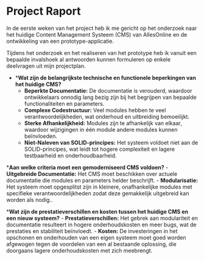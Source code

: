 # Project Raport

In de eerste weken van het project heb ik me gericht op het onderzoek naar het huidige Content Management Systeem (CMS) van AllesOnline en de ontwikkeling van een prototype-applicatie.

Tijdens het onderzoek en het realiseren van het prototype heb ik vanuit een bepaalde invalshoek al antwoorden kunnen formuleren op enkele deelvragen uit mijn projectplan.

* ***Wat zijn de belangrijkste technische en functionele beperkingen van het huidige CMS?**
    - **Beperkte Documentatie:** De documentatie is verouderd, waardoor ontwikkelaars onnodig lang bezig zijn bij het begrijpen van bepaalde functionaliteiten en parameters.
    - **Complexe Codestructuur:** Veel modules hebben te veel verantwoordelijkheden, wat onderhoud en uitbreiding bemoeilijkt.
    - **Sterke Afhankelijkheid:** Modules zijn te afhankelijk van elkaar, waardoor wijzigingen in één module andere modules kunnen beïnvloeden.
    - **Niet-Naleven van SOLID-principes:** Het systeem voldoet niet aan de SOLID-principes, wat leidt tot hogere complexiteit en lagere testbaarheid en onderhoudbaarheid.

***Aan welke criteria moet een gemoderniseerd CMS voldoen?**
    - **Uitgebreide Documentatie:** Het CMS moet beschikken over actuele documentatie die modules en parameters helder beschrijft.
    - **Modularisatie:** Het systeem moet opgesplitst zijn in kleinere, onafhankelijke modules met specifieke verantwoordelijkheden zodat deze gemakkelijk uitgebreid kan worden als nodig..


***Wat zijn de prestatieverschillen en kosten tussen het huidige CMS en een nieuw systeem?**
    - **Prestatieverschillen:** Het gebrek aan modulariteit en documentatie resulteert in hogere onderhoudskosten en meer bugs, wat de prestaties en stabiliteit beïnvloedt.
    - **Kosten:** De investeringen in het opschonen en onderhouden van een eigen systeem moet goed worden afgewogen tegen de voordelen van een al bestaande oplossing, die doorgaans lagere onderhoudskosten met zich meebrengt.